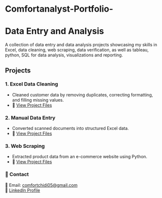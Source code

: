 # Comfortanalyst-Portfolio-
# Data Entry and Analysis
A collection of data entry and data analysis projects showcasing my skills in Excel, data cleaning, web scraping, data verification, as well as tableau, python, SQL for data analysis, visualizations and reporting.

  

## Projects  
### 1. Excel Data Cleaning  
- Cleaned customer data by removing duplicates, correcting formatting, and filling missing values.  
- 📂 [View Project Files](Excel-Data-Cleaning/)  

### 2. Manual Data Entry  
- Converted scanned documents into structured Excel data.  
- 📂 [View Project Files](Manual-Data-Entry/)  

### 3. Web Scraping  
- Extracted product data from an e-commerce website using Python.  
- 📂 [View Project Files](Web-Scraping/)  


### 📌 Contact  
📧 Email: comfortchidi05@gmail.com  
📂 [LinkedIn Profile](https://www.linkedin.com/in/comfort-chidi4analyst)  
